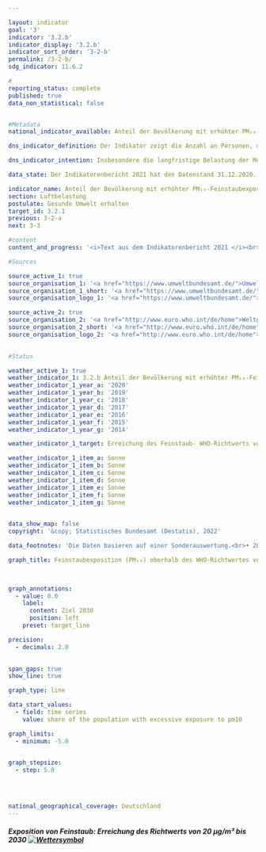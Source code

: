 ```yaml
---

layout: indicator    
goal: '3'    
indicator: '3.2.b'    
indicator_display: '3.2.b'    
indicator_sort_order: '3-2-b'    
permalink: /3-2-b/    
sdg_indicator: 11.6.2    

#
reporting_status: complete    
published: true    
data_non_statistical: false    


#Metadata    
national_indicator_available: Anteil der Bevölkerung mit erhöhter PM₁₀-Feinstaubexposition    

dns_indicator_definition: Der Indikator zeigt die Anzahl an Personen, die an ihrem Wohnort im Jahresmittel einer Exposition von mehr als 20 Mikrogramm (µg) Feinstaub PM₁₀ (Staubteilchen mit einem Durchmesser kleiner 10 Mikrometer) pro Kubikmeter (m³) Luft ausgesetzt waren (nur Hintergrundbelastungen, ohne lokale Quellen).    

dns_indicator_intention: Insbesondere die langfristige Belastung der Menschen mit Feinstaub kann u. a. zu Erkrankungen der Atemwege und des Herz-Kreislauf-Systems als auch zu einem erhöhten Risiko für Diabetes Mellitus Typ 2 und neurodegenerativen Erkrankungen führen. Zum besseren Schutz der Gesundheit soll daher bis zum Jahr 2030 erreicht werden, dass kein Mensch in Deutschland an seinem Wohnort einer Feinstaubkonzentration (PM₁₀) von mehr als 20 Mikrogramm (μg) je Kubikmeter (m³) Luft im Jahresmittel ausgesetzt ist. Der Richtwert von 20 µg/m³ entspricht den Empfehlungen der Weltgesundheitsorganisation und ist deutlich strenger als der in der EU geltende Grenzwert von 40 µg/m³ im Jahresmittel.    

data_state: Der Indikatorenbericht 2021 hat den Datenstand 31.12.2020. Die Daten auf der DNS-Online Plattform werden regelmäßig aktualisiert, sodass online aktuellere Daten verfügbar sein können als im Indikatorenbericht 2021 veröffentlicht.    

indicator_name: Anteil der Bevölkerung mit erhöhter PM₁₀-Feinstaubexposition    
section: Luftbelastung    
postulate: Gesunde Umwelt erhalten    
target_id: 3.2.1    
previous: 3-2-a    
next: 3-3    

#content     
content_and_progress: '<i>Text aus dem Indikatorenbericht 2021 </i><br>Als direkte Quellen von Feinstaub gelten die industrielle Erzeugung von Energie und Wärme, die Landwirtschaft, der Straßenverkehr und das Heizen, insbesondere mit festen Brennstoffen wie z. B. Holz in privaten Kaminen oder Kaminöfen, usw. Feinstaub kann jedoch auch durch sekundäre Partikelbildung infolge chemischer Reaktionen von Vorläufersubstanzen wie z. B. Schwefel- und Stickstoffoxiden, Ammoniak oder Kohlenwasserstoffen entstehen.<br>Der in der Luft enthaltene Feinstaub (PM₁₀) wird an insgesamt mehr als 370 Luftmessstationen sowohl in Ballungsgebieten als auch in ländlichen Regionen in Deutschland erfasst. Für den Indikator werden aus methodischen Gründen nur diejenigen Messstationen berücksichtigt, die keinem direkten Feinstaubausstoß aus dem Verkehr oder anderen bedeutsamen lokalen Quellen ausgesetzt sind, da diese nur die punktuell erhöhte („Hot Spots“) und nicht die großflächige Belastung der Luft mit Feinstaub abbilden. Aus einer Kombination von Modellergebnissen mit den erhobenen Messdaten zur sogenannten Hintergrundbelastung wird die Feinstaubkonzentration für die gesamte Fläche Deutschlands ermittelt. In Kombination mit räumlichen Informationen zur Bevölkerungsverteilung lässt sich so die Anzahl der Personen bestimmen, die im Jahresmittel an ihrem Wohnort einer Feinstaubbelastung von mehr als 20 Mikrogramm pro Kubikmeter Luft ausgesetzt sind. Da die Modellrechnung nur diejenigen Messstationen einbezieht, die keinem direkten Feinstaubausstoß aus lokalen Quellen ausgesetzt sind, kann davon ausgegangen werden, dass der Indikator die tatsächliche Anzahl an Personen mit einer Feinstaubexposition über dem Richtwert der Weltgesundheitsorganisation unterschätzt.<br>Somit bildet der Indikator keine flächendeckende Einhaltung des Richtwertes ab, sondern eine auf die Wohnorte der Bevölkerung abseits starker Emissionsquellen für Feinstaub bezogene Einhaltung. Er gibt weder einen Hinweis auf die Höhe der Exposition der Bevölkerung insgesamt noch auf deren Variation im Jahresverlauf. Nicht gesondert betrachtet werden durch diesen Indikator zudem die Belastungen durch kleinere Feinstaubpartikel (PM₂,₅ und PM₀,₁).<br>Die Feinstaubexposition mit PM₁₀ ist im Zeitraum von 2007 bis 2018 deutlich gesunken. Während im Jahr 2007 die durchschnittliche bevölkerungsgewichtete Feinstaubbelastung noch bei 18,9 Mikrogramm pro Kubikmeter Luft lag, betrug sie im Jahr 2018 nur noch etwa 15,4 Mikrogramm pro Kubikmeter. Im gleichen Zeitraum ist auch die Anzahl der Personen deutlich zurückgegangen, die im Jahresmittel an ihrem Wohnort einer Feinstaubbelastung von mehr als 20 Mikrogramm PM₁₀ pro Kubikmeter Luft ausgesetzt war: Im Jahr 2007 waren es 29,7 Millionen Personen, im Jahr 2018 noch rund 2,9 Millionen Personen.<br>Dabei hat auch das Wetter einen Einfluss auf die gemessene Feinstaubbelastung. Ein Teil des starken Rückgangs ab 2011 beruht vermutlich darauf, dass in den letzten Jahren vergleichsweise wenig austauscharme Wetterlagen in den Wintermonaten auftraten, wobei dieser Effekt seit dem Jahr 2015 stagniert. Je nach Windstärke, -richtung und Lufttemperatur kann Feinstaub einerseits über die Luftströmungen in andere Regionen und Länder transportiert werden oder sich andererseits, bei austauscharmen Wetterlagen, am Ort seiner Entstehung anreichern.<br>Wenn sich die durchschnittliche Entwicklung der letzten Jahre weiter fortsetzt, kann das Ziel, die Bevölkerung flächendeckend einer Feinstaubexposition von unter 20 Mikrogramm PM₁₀ pro Kubikmeter Luft im Jahresmittel auszusetzen, voraussichtlich erreicht werden.'    

#Sources    

source_active_1: true
source_organisation_1: '<a href="https://www.umweltbundesamt.de/">Umweltbundesamt</a>'
source_organisation_1_short: '<a href="https://www.umweltbundesamt.de/">Umweltbundesamt (UBA)</a>'
source_organisation_logo_1: '<a href="https://www.umweltbundesamt.de/"><img src="https://g205sdgs.github.io/sdg-indicators/public/logos/uba.png" alt="Umweltbundesamt" title=" Klicken Sie hier um zur Homepage der Organisation Umweltbundesamt zu gelangen." style="height:60px; width:148px; border: transparent"/></a>'

source_active_2: true
source_organisation_2: '<a href="http://www.euro.who.int/de/home">Weltgesundheitsorganisation</a>'
source_organisation_2_short: '<a href="http://www.euro.who.int/de/home">Weltgesundheitsorganisation (WHO)</a>'
source_organisation_logo_2: '<a href="http://www.euro.who.int/de/home"><img src="https://g205sdgs.github.io/sdg-indicators/public/logos/who.png" alt="Weltgesundheitsorganisation" title=" Klicken Sie hier um zur Homepage der Organisation Weltgesundheitsorganisation zu gelangen." style="height:60px; width:148px; border: transparent"/></a>'
    

#Status    

weather_active_1: true
weather_indicator_1: 3.2.b Anteil der Bevölkerung mit erhöhter PM₁₀-Feinstaubexposition
weather_indicator_1_year_a: '2020'
weather_indicator_1_year_b: '2019'
weather_indicator_1_year_c: '2018'
weather_indicator_1_year_d: '2017'
weather_indicator_1_year_e: '2016'
weather_indicator_1_year_f: '2015'
weather_indicator_1_year_g: '2014'

weather_indicator_1_target: Erreichung des Feinstaub- WHO-Richtwerts von 20 Mikrogramm/Kubikmeter für PM₁₀ im Jahresmittel möglichst flächendeckend bis 2030

weather_indicator_1_item_a: Sonne
weather_indicator_1_item_b: Sonne
weather_indicator_1_item_c: Sonne
weather_indicator_1_item_d: Sonne
weather_indicator_1_item_e: Sonne
weather_indicator_1_item_f: Sonne
weather_indicator_1_item_g: Sonne
    

data_show_map: false    
copyright: '&copy; Statistisches Bundesamt (Destatis), 2022'    

data_footnotes: 'Die Daten basieren auf einer Sonderauswertung.<br>• 2020: Weniger als die Hälfte von 1 in der letzten besetzten Stelle, jedoch mehr als nichts.'    

graph_title: Feinstaubexposition (PM₁₀) oberhalb des WHO-Richtwertes von mindestens 20 µg pro m³ Luft im Jahresdurchschnitt    

    

graph_annotations:
  - value: 0.0
    label:
      content: Ziel 2030
      position: left
    preset: target_line    

precision: 
  - decimals: 2.0
        

span_gaps: true    
show_line: true    

graph_type: line    

data_start_values: 
  - field: time series
    value: share of the population with excessive exposure to pm10    

graph_limits: 
  - minimum: -5.0
        

graph_stepsize: 
  - step: 5.0
        

        

national_geographical_coverage: Deutschland    
---
```



<div>
  <div class="my-header">
    <h5>Exposition von Feinstaub: Erreichung des Richtwerts von 20 µg/m³ bis 2030
      <a href="http://www.dnsUpgradeEnvironment.github.io/dns-indicators/status"><img src="https://g205sdgs.github.io/sdg-indicators/public/Wettersymbole/Sonne.png" title="Text will follow soon" alt="Wettersymbol"/>
      </a>
    </h5>
  </div>
  <div class="my-header-note">
  </div>
</div>